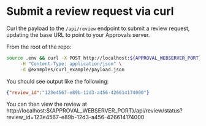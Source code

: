# Submit a review request via curl

Curl the payload to the `/api/review` endpoint to submit a review request, updating the base URL to point to your Approvals server.

From the root of the repo:
```bash
source .env && curl -X POST http://localhost:${APPROVAL_WEBSERVER_PORT}/api/review/human \
     -H "Content-Type: application/json" \
     -d @examples/curl_example/payload.json
```

You should see output like the following:

```json
{"review_id":"123e4567-e89b-12d3-a456-426614174000"}
```

You can then view the review at http://localhost:${APPROVAL_WEBSERVER_PORT}/api/review/status?review_id=123e4567-e89b-12d3-a456-426614174000

